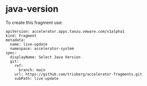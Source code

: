 # java-version

To create this fragment use:


```
apiVersion: accelerator.apps.tanzu.vmware.com/v1alpha1
kind: Fragment
metadata:
  name: live-update
  namespace: accelerator-system
spec:
  displayName: Select Java Version
  git:
    ref:
      branch: main
    url: https://github.com/trisberg/accelerator-fragments.git
    subPath: live-update
```
